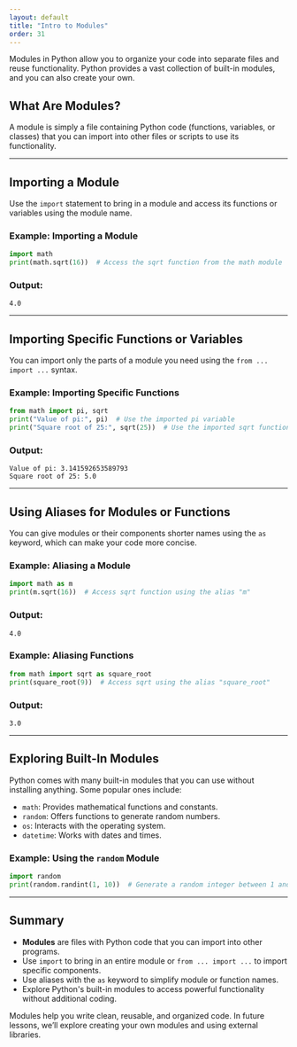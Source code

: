 ```yaml
---
layout: default
title: "Intro to Modules"
order: 31
---
```


Modules in Python allow you to organize your code into separate files and reuse functionality. Python provides a vast collection of built-in modules, and you can also create your own.

## What Are Modules?

A module is simply a file containing Python code (functions, variables, or classes) that you can import into other files or scripts to use its functionality.

---

## Importing a Module

Use the `import` statement to bring in a module and access its functions or variables using the module name.

### Example: Importing a Module

```python
import math
print(math.sqrt(16))  # Access the sqrt function from the math module
```

### Output:

```plaintext
4.0
```

---

## Importing Specific Functions or Variables

You can import only the parts of a module you need using the `from ... import ...` syntax.

### Example: Importing Specific Functions

```python
from math import pi, sqrt
print("Value of pi:", pi)  # Use the imported pi variable
print("Square root of 25:", sqrt(25))  # Use the imported sqrt function
```

### Output:

```plaintext
Value of pi: 3.141592653589793
Square root of 25: 5.0
```

---

## Using Aliases for Modules or Functions

You can give modules or their components shorter names using the `as` keyword, which can make your code more concise.

### Example: Aliasing a Module

```python
import math as m
print(m.sqrt(16))  # Access sqrt function using the alias "m"
```

### Output:

```plaintext
4.0
```

### Example: Aliasing Functions

```python
from math import sqrt as square_root
print(square_root(9))  # Access sqrt using the alias "square_root"
```

### Output:

```plaintext
3.0
```

---

## Exploring Built-In Modules

Python comes with many built-in modules that you can use without installing anything. Some popular ones include:
- `math`: Provides mathematical functions and constants.
- `random`: Offers functions to generate random numbers.
- `os`: Interacts with the operating system.
- `datetime`: Works with dates and times.

### Example: Using the `random` Module

```python
import random
print(random.randint(1, 10))  # Generate a random integer between 1 and 10
```

---

## Summary

- **Modules** are files with Python code that you can import into other programs.
- Use `import` to bring in an entire module or `from ... import ...` to import specific components.
- Use aliases with the `as` keyword to simplify module or function names.
- Explore Python's built-in modules to access powerful functionality without additional coding.

Modules help you write clean, reusable, and organized code. In future lessons, we’ll explore creating your own modules and using external libraries.
